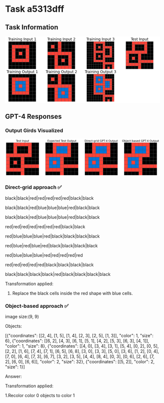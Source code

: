 
# Task a5313dff

## Task Information

![](images/tasks/a5313dff.png)

## GPT-4 Responses

### Output Girds Visualized
![](images/solutions/a5313dff.png)

### Direct-grid approach ✅
black|black|red|red|red|red|red|black|black

black|black|red|blue|blue|blue|red|black|black

black|black|red|blue|blue|blue|red|black|black

red|red|red|red|red|red|red|black|black

red|blue|blue|blue|red|black|black|black|black

red|blue|red|blue|red|black|black|black|black

red|blue|blue|blue|red|red|red|red|red

red|red|red|red|red|black|black|black|black

black|black|black|black|red|black|black|black|black



Transformation applied:

1. Replace the black cells inside the red shape with blue cells.

### Object-based approach ✅
image size:(9, 9)

Objects:

[{"coordinates": [[2, 4], [1, 5], [1, 4], [2, 3], [2, 5], [1, 3]], "color": 1, "size": 6}, {"coordinates": [[6, 2], [4, 3], [6, 1], [5, 1], [4, 2], [5, 3], [6, 3], [4, 1]], "color": 1, "size": 8}, {"coordinates": [[4, 0], [3, 4], [3, 1], [5, 4], [0, 2], [0, 5], [2, 2], [1, 6], [7, 4], [7, 1], [6, 5], [6, 8], [3, 0], [3, 3], [5, 0], [3, 6], [1, 2], [0, 4], [7, 0], [6, 4], [7, 3], [6, 7], [3, 2], [3, 5], [4, 4], [8, 4], [0, 3], [0, 6], [2, 6], [7, 2], [6, 0], [6, 6]], "color": 2, "size": 32}, {"coordinates": [[5, 2]], "color": 2, "size": 1}]



Answer:

Transformation applied:

1.Recolor color 0 objects to color 1
